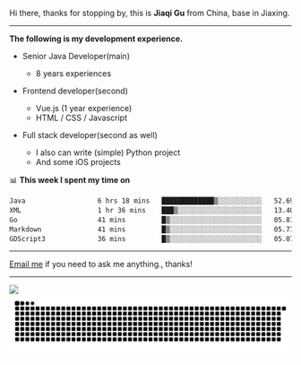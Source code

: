 Hi there, thanks for stopping by, this is **Jiaqi Gu** from China, base in Jiaxing.

---

**The following is my development experience.**

- Senior Java Developer(main)
  - 8 years experiences

- Frontend developer(second)
  - Vue.js (1 year experience)
  - HTML / CSS / Javascript
  
- Full stack developer(second as well)
  - I also can write (simple) Python project
  - And some iOS projects

📊 **This week I spent my time on**
<!--START_SECTION:waka-->

```txt
Java                  6 hrs 18 mins   █████████████▒░░░░░░░░░░░   52.69 %
XML                   1 hr 36 mins    ███▒░░░░░░░░░░░░░░░░░░░░░   13.40 %
Go                    41 mins         █▒░░░░░░░░░░░░░░░░░░░░░░░   05.81 %
Markdown              41 mins         █▒░░░░░░░░░░░░░░░░░░░░░░░   05.77 %
GDScript3             36 mins         █▒░░░░░░░░░░░░░░░░░░░░░░░   05.07 %
```

<!--END_SECTION:waka-->

---

[Email me](mailto:htk2klwgr@mozmail.com?subject=Hiring_from_GitHub) if you need to ask me anything., thanks!

---

![]( https://visitor-badge.glitch.me/badge?page_id=githubgujiaqi)
![]( https://github.com/droid-Q/droid-Q/raw/output/github-contribution-grid-snake.svg#gh-dark-mode-only)
